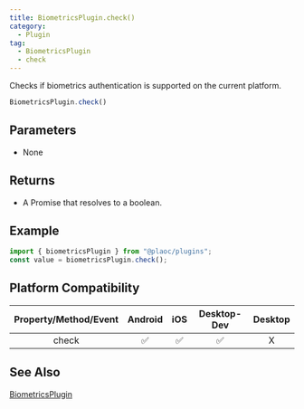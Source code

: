 ```yaml
---
title: BiometricsPlugin.check()
category:
  - Plugin
tag: 
  - BiometricsPlugin
  - check
---
```


Checks if biometrics authentication is supported on the current platform.

```js
BiometricsPlugin.check()
```

## Parameters

- None

## Returns

- A Promise that resolves to a boolean.

## Example

```js
import { biometricsPlugin } from "@plaoc/plugins";
const value = biometricsPlugin.check();
```

## Platform Compatibility 

| Property/Method/Event | Android | iOS | Desktop-Dev | Desktop |
|:---------------------:|:-------:|:---:|:-----------:|:-------:|  
| check                | ✅      | ✅  | ✅          | X       |

## See Also

[BiometricsPlugin](./index.md)